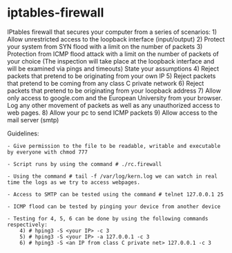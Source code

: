 # iptables-firewall
 IPtables firewall that secures your computer from a series of scenarios:
    1) Allow unrestricted access to the loopback interface (input/output)
    2) Protect your system from SYN flood with a limit on the number of packets
    3) Protection from ICMP flood attack with a limit on the number of packets of your choice
        (The inspection will take place at the loopback interface and will be examined via pings
        and timeouts) State your assumptions
    4) Reject packets that pretend to be originating from your own IP
    5) Reject packets that pretend to be coming from any class C private network
    6) Reject packets that pretend to be originating from your loopback address
    7) Allow only access to google.com and the European University from your browser. Log
        any other movement of packets as well as any unauthorized access to web pages.
    8) Allow your pc to send ICMP packets
    9) Allow access to the mail server (smtp)


Guidelines:

    - Give permission to the file to be readable, writable and executable by everyone with chmod 777

    - Script runs by using the command # ./rc.firewall

    - Using the command # tail -f /var/log/kern.log we can watch in real time the logs as we try to access webpages.

    - Access to SMTP can be tested using the command # telnet 127.0.0.1 25

    - ICMP flood can be tested by pinging your device from another device 

    - Testing for 4, 5, 6 can be done by using the following commands respectively: 
        4) # hping3 -S <your IP> -c 3
        5) # hping3 -S <your IP> -a 127.0.0.1 -c 3
        6) # hping3 -S <an IP from class C private net> 127.0.0.1 -c 3